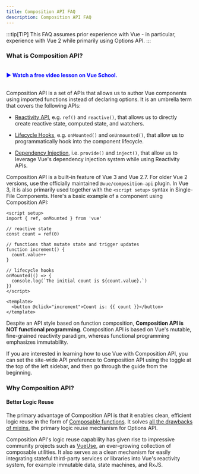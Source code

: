 ```yaml
---
title: Composition API FAQ
description: Composition API FAQ
---
```


:::tip[TIP]
This FAQ assumes prior experience with Vue - in particular, experience with Vue 2 while primarily using Options API.
:::

### What is Composition API?​
</br>

<a href="https://vueschool.io/lessons/introduction-to-the-vue-js-3-composition-api?friend=vuejs" target="_blank" style="display: inline-flex; align-items: center; text-decoration: none; font-weight: bolder; color: blue;">
  ▶️ Watch a free video lesson on Vue School.
</a>
<br></br>

Composition API is a set of APIs that allows us to author Vue components using imported functions instead of declaring options. It is an umbrella term that covers the following APIs:

- [Reactivity API](), e.g. `ref()` and `reactive()`, that allows us to directly create reactive state, computed state, and watchers.

- [Lifecycle Hooks](), e.g. `onMounted()` and `onUnmounted()`, that allow us to programmatically hook into the component lifecycle.

- [Dependency Injection](), i.e. `provide()` and `inject()`, that allow us to leverage Vue's dependency injection system while using Reactivity APIs.

Composition API is a built-in feature of Vue 3 and Vue 2.7. For older Vue 2 versions, use the officially maintained `@vue/composition-api` plugin. In Vue 3, it is also primarily used together with the `<script setup>` syntax in Single-File Components. Here's a basic example of a component using Composition API:

```
<script setup>
import { ref, onMounted } from 'vue'

// reactive state
const count = ref(0)

// functions that mutate state and trigger updates
function increment() {
  count.value++
}

// lifecycle hooks
onMounted(() => {
  console.log(`The initial count is ${count.value}.`)
})
</script>

<template>
  <button @click="increment">Count is: {{ count }}</button>
</template>
```

Despite an API style based on function composition, **Composition API is NOT functional programming**. Composition API is based on Vue's mutable, fine-grained reactivity paradigm, whereas functional programming emphasizes immutability.

If you are interested in learning how to use Vue with Composition API, you can set the site-wide API preference to Composition API using the toggle at the top of the left sidebar, and then go through the guide from the beginning.

### Why Composition API?​
#### Better Logic Reuse​
The primary advantage of Composition API is that it enables clean, efficient logic reuse in the form of [Composable functions](/Vue-Docs-Starlight-/reuseable/composables/). It solves [all the drawbacks of mixins](/Vue-Docs-Starlight-/reuseable/composables/#vs-mixins), the primary logic reuse mechanism for Options API.

Composition API's logic reuse capability has given rise to impressive community projects such as [VueUse](https://vueuse.org/), an ever-growing collection of composable utilities. It also serves as a clean mechanism for easily integrating stateful third-party services or libraries into Vue's reactivity system, for example immutable data, state machines, and RxJS.

